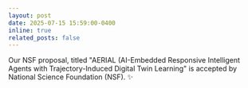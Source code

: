 ```yaml
---
layout: post
date: 2025-07-15 15:59:00-0400
inline: true
related_posts: false
---
```


Our NSF proposal, titled "AERIAL (AI-Embedded Responsive Intelligent Agents with Trajectory-Induced Digital Twin Learning" is accepted by National Science Foundation (NSF). :sparkles:

